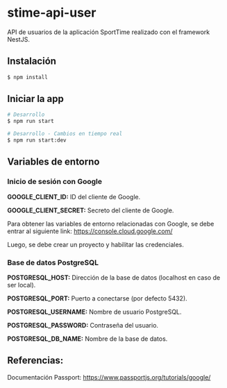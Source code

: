 # stime-api-user
API de usuarios de la aplicación SportTime realizado con el framework NestJS.

## Instalación

```bash
$ npm install
```

## Iniciar la app

```bash
# Desarrollo
$ npm run start

# Desarrollo - Cambios en tiempo real
$ npm run start:dev
```

## Variables de entorno

### Inicio de sesión con Google

**GOOGLE_CLIENT_ID:** ID del cliente de Google.

**GOOGLE_CLIENT_SECRET:** Secreto del cliente de Google.

Para obtener las variables de entorno relacionadas con Google, se debe entrar al siguiente link: https://console.cloud.google.com/

Luego, se debe crear un proyecto y habilitar las credenciales.

### Base de datos PostgreSQL

**POSTGRESQL_HOST:** Dirección de la base de datos (localhost en caso de ser local).

**POSTGRESQL_PORT:** Puerto a conectarse (por defecto 5432).

**POSTGRESQL_USERNAME:** Nombre de usuario PostgreSQL.

**POSTGRESQL_PASSWORD:** Contraseña del usuario.

**POSTGRESQL_DB_NAME:** Nombre de la base de datos.

## Referencias:
Documentación Passport: https://www.passportjs.org/tutorials/google/